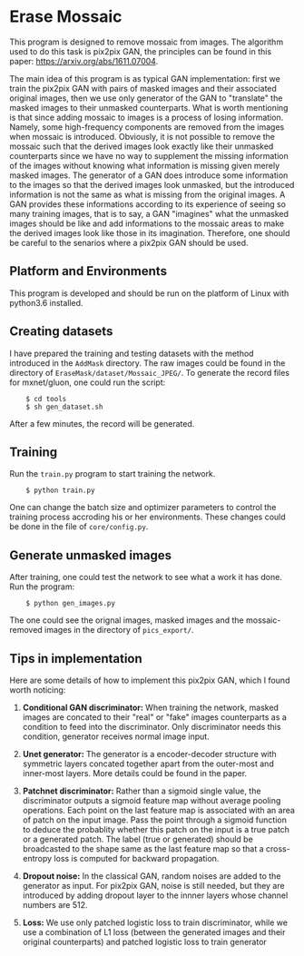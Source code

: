 # Erase Mossaic
This program is designed to remove mossaic from images. The algorithm used to do this task is pix2pix GAN, the principles can be found in this paper: https://arxiv.org/abs/1611.07004.

The main idea of this program is as typical GAN implementation: first we train the pix2pix GAN with pairs of masked images and their associated original images, then we use only generator of the GAN to "translate" the masked images to their unmasked counterparts. What is worth mentioning is that since adding mossaic to images is a process of losing information. Namely, some high-frequency components are removed from the images when mossaic is introduced. Obviously, it is not possible to remove the mossaic such that the derived images look exactly like their unmasked counterparts since we have no way to supplement the missing information of the images without knowing what information is missing given merely masked images. The generator of a GAN does introduce some information to the images so that the derived images look unmasked, but the introduced information is not the same as what is missing from the original images. A GAN provides these informations according to its experience of seeing so many training images, that is to say, a GAN "imagines" what the unmasked images should be like and add informations to the mossaic areas to make the derived images look like those in its imagination. Therefore, one should be careful to the senarios where a pix2pix GAN should be used.


## Platform and Environments
This program is developed and should be run on the platform of Linux with python3.6 installed.


## Creating datasets
I have prepared the training and testing datasets with the method introduced in the ```AddMask``` directory. The raw images could be found in the directory of ```EraseMask/dataset/Mossaic_JPEG/```. To generate the record files for mxnet/gluon, one could run the script:
```shell
    $ cd tools
    $ sh gen_dataset.sh
```
After a few minutes, the record will be generated.


## Training
Run the ```train.py``` program to start training the network.
```shell
    $ python train.py
```
One can change the batch size and optimizer parameters to control the training process accroding his or her environments. These changes could be done in the file of ```core/config.py```.  


## Generate unmasked images
After training, one could test the network to see what a work it has done. Run the program:
```shell
    $ python gen_images.py
```
The one could see the orignal images, masked images and the mossaic-removed images in the directory of ```pics_export/```.



## Tips in implementation
Here are some details of how to implement this pix2pix GAN, which I found worth noticing:  

1. **Conditional GAN discriminator:** When training the network, masked images are concated to their "real" or "fake" images counterparts as a condition to feed into the discriminator. Only discriminator needs this condition, generator receives normal image input.

2. **Unet generator:** The generator is a encoder-decoder structure with symmetric layers concated together apart from the outer-most and inner-most layers. More details could be found in the paper.

3. **Patchnet discriminator:** Rather than a sigmoid single value, the discriminator outputs a sigmoid feature map without average pooling operations. Each point on the last feature map is associated with an area of patch on the input image. Pass the point through a sigmoid function to deduce the probablity whether this patch on the input is a true patch or a generated patch. The label (true or generated) should be broadcasted to the shape same as the last feature map so that a cross-entropy loss is computed for backward propagation.

4. **Dropout noise:** In the classical GAN, random noises are added to the generator as input. For pix2pix GAN, noise is still needed, but they are introduced by adding dropout layer to the innner layers whose channel numbers are 512.

5. **Loss:** We use only patched logistic loss to train discriminator, while we use a combination of L1 loss (between the generated images and their original counterparts) and patched logistic loss to train generator
